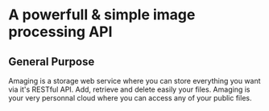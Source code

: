 # A powerfull & simple image processing API

## General Purpose

Amaging is a storage web service where you can store everything you want via it's RESTful API. Add, retrieve and delete easily your files. Amaging is your very personnal cloud where you can access any of your public files.

